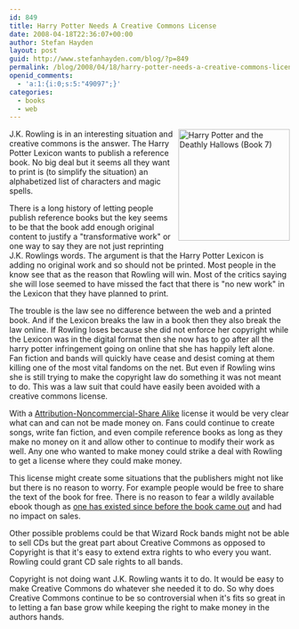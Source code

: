 ```yaml
---
id: 849
title: Harry Potter Needs A Creative Commons License
date: 2008-04-18T22:36:07+00:00
author: Stefan Hayden
layout: post
guid: http://www.stefanhayden.com/blog/?p=849
permalink: /blog/2008/04/18/harry-potter-needs-a-creative-commons-license/
openid_comments:
  - 'a:1:{i:0;s:5:"49097";}'
categories:
  - books
  - web
---
```

<a href="http://www.amazon.com/o/ASIN/0545010225/stefanhayden-20"><img class="alignright" style="float: right; margin:0px 0px 10px 10px;" src="http://images.amazon.com/images/P/0545010225.01.L" alt="Harry Potter and the Deathly Hallows (Book 7)" width="200" /></a>J.K. Rowling is in an interesting situation and creative commons is the answer. The Harry Potter Lexicon wants to publish a reference book. No big deal but it seems all they want to print is (to simplify the situation) an alphabetized list of characters and magic spells.

There is a long history of letting people publish reference books but the key seems to be that the book add enough original content to justify a "transformative work" or one way to say they are not just reprinting J.K. Rowlings words. The argument is that the Harry Potter Lexicon is adding no original work and so should not be printed. Most people in the know see that as the reason that Rowling will win. Most of the critics saying she will lose seemed to have missed the fact that there is "no new work" in the Lexicon that they have planned to print.

The trouble is the law see no difference between the web and a printed book. And if the Lexicon breaks the law in a book then they also break the law online.  If Rowling loses because she did not enforce her copyright while the Lexicon was in the digital format then she now has to go after all the harry potter infringement going on online that she has happily left alone. Fan fiction and bands will quickly have cease and desist coming at them killing one of the most vital fandoms on the net. But even if Rowling wins she is still trying to make the copyright law do something it was not meant to do. This was a law suit that could have easily been avoided with a creative commons license.

With a <a href="http://creativecommons.org/licenses/by-nc-sa/3.0/us/">Attribution-Noncommercial-Share Alike</a> license it would be very clear what can and can not be made money  on. Fans could continue to create songs, write fan fiction, and even compile reference books as long as they make no money on it and allow other to continue to modify their work as well. Any one who wanted to make money could strike a deal with Rowling to get a license where they could make money.

This license might create some situations that the publishers might not like but there is no reason to worry. For example people would be free to share the text of the book for free. There is no reason to fear a wildly available ebook though as <a href="http://btjunkie.org/search?q=harry+potter+deathly+ebook&amp;c=0&amp;t=0&amp;o=62">one has existed since before the book came out</a> and had no impact on sales.

Other possible problems could be that Wizard Rock bands might not be able to sell CDs but the great part about Creative Commons as opposed to Copyright is that it's easy to extend extra rights to who every you want. Rowling could grant CD sale rights to all bands.

Copyright is not doing want J.K. Rowling wants it to do. It would be easy to make Creative Commons do whatever she needed it to do. So why does Creative Commons continue to be so controversial when it's fits so great in to letting a fan base grow while keeping the right to make money in the authors hands.